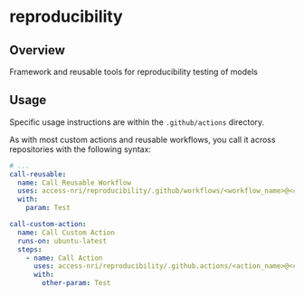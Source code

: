 # reproducibility

## Overview

Framework and reusable tools for reproducibility testing of models

## Usage

Specific usage instructions are within the `.github/actions` directory.

As with most custom actions and reusable workflows, you call it across repositories with the following syntax:

```yaml
# ...
call-reusable:
  name: Call Reusable Workflow
  uses: access-nri/reproducibility/.github/workflows/<workflow_name>@<commit>
  with:
    param: Test

call-custom-action:
  name: Call Custom Action
  runs-on: ubuntu-latest
  steps:
    - name: Call Action
      uses: access-nri/reproducibility/.github.actions/<action_name>@<commit>
      with:
        other-param: Test
```
